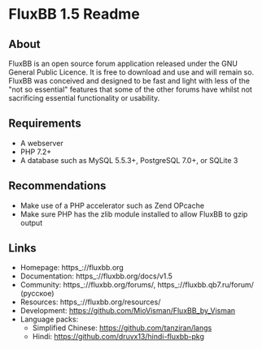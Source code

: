 # FluxBB 1.5 Readme

## About

FluxBB is an open source forum application released under the GNU General Public
Licence. It is free to download and use and will remain so. FluxBB was conceived and
designed to be fast and light with less of the "not so essential" features that some
of the other forums have whilst not sacrificing essential functionality or usability.

## Requirements

* A webserver
* PHP 7.2+
* A database such as MySQL 5.5.3+, PostgreSQL 7.0+, or SQLite 3

## Recommendations

* Make use of a PHP accelerator such as Zend OPcache
* Make sure PHP has the zlib module installed to allow FluxBB to gzip output

## Links

* Homepage: https_://fluxbb.org
* Documentation: https_://fluxbb.org/docs/v1.5
* Community: https_://fluxbb.org/forums/, https_://fluxbb.qb7.ru/forum/ (русское)
* Resources: https_://fluxbb.org/resources/
* Development: https://github.com/MioVisman/FluxBB_by_Visman
* Language packs:
  * Simplified Chinese: https://github.com/tanziran/langs
  * Hindi: https://github.com/druvx13/hindi-fluxbb-pkg
